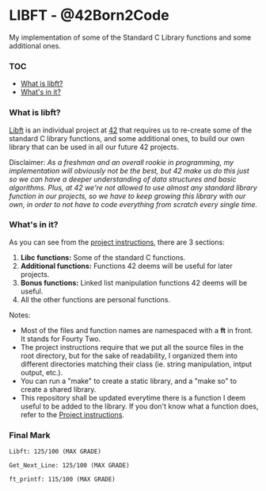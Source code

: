 # LIBFT - @42Born2Code
My implementation of some of the Standard C Library functions and some additional ones.

### TOC
* [What is libft?](#what-is-libft)
* [What's in it?](#whats-in-it)

### What is libft?
[Libft][1] is an individual project at [42][2] that requires us to re-create some of the standard C library functions, and some additional ones, to build our own library that can be used in all our future 42 projects.

Disclaimer: *As a freshman and an overall rookie in programming, my implementation will obviously not be the best, but 42 make us do this just so we can have a deeper understanding of data structures and basic algorithms. Plus, at 42 we're not allowed to use almost any standard library function in our projects, so we have to keep growing this library with our own, in order to not have to code everything from scratch every single time.*

### What's in it?

As you can see from the [project instructions][1], there are 3 sections:

1.  **Libc functions:** Some of the standard C functions.
2.  **Additional functions:** Functions 42 deems will be useful for later projects.
3.  **Bonus functions:** Linked list manipulation functions 42 deems will be useful.
4.  All the other functions are personal functions.

Notes:
- Most of the files and function names are namespaced with a **ft** in front. It stands for Fourty Two.
- The project instructions require that we put all the source files in the root directory, but for the sake of readability, I organized them into different directories matching their class (ie. string manipulation, intput output, etc.).
- You can run a "make" to create a static library, and a "make so" to create a shared library.
- This repository shall be updated everytime there is a function I deem useful to be added to the library. If you don't know what a function does, refer to the [Project instructions][1].

### Final Mark

`Libft: 125/100 (MAX GRADE)`

`Get_Next_Line: 125/100 (MAX GRADE)`

`ft_printf: 115/100 (MAX GRADE)`

[1]: https://github.com/jon-finkel/libft/blob/master/projects_instructions/libft.en.pdf "Libft PDF"
[2]: http://42.fr "42 Paris"
